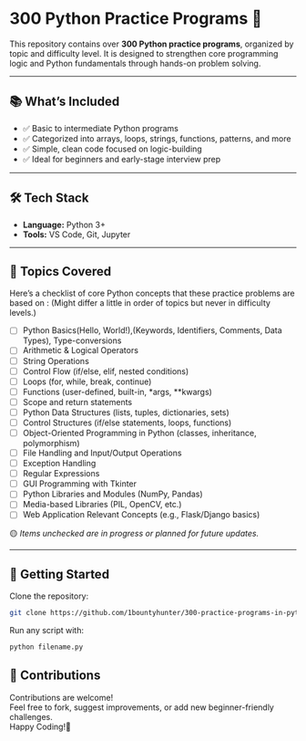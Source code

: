 # 300 Python Practice Programs 🐍

This repository contains over **300 Python practice programs**, organized by topic and difficulty level. It is designed to strengthen core programming logic and Python fundamentals through hands-on problem solving.

---

## 📚 What’s Included

- ✅ Basic to intermediate Python programs
- ✅ Categorized into arrays, loops, strings, functions, patterns, and more
- ✅ Simple, clean code focused on logic-building
- ✅ Ideal for beginners and early-stage interview prep

---

## 🛠 Tech Stack

- **Language:** Python 3+
- **Tools:** VS Code, Git, Jupyter

---

## 🧠 Topics Covered

Here’s a checklist of core Python concepts that these practice problems are based on :
(Might differ a little in order of topics but never in difficulty levels.)

- [ ] Python Basics(Hello, World!),(Keywords, Identifiers, Comments, Data Types), Type-conversions
- [ ] Arithmetic & Logical Operators
- [ ] String Operations
- [ ] Control Flow (if/else, elif, nested conditions)
- [ ] Loops (for, while, break, continue)
- [ ] Functions (user-defined, built-in, *args, **kwargs)
- [ ] Scope and return statements
- [ ] Python Data Structures (lists, tuples, dictionaries, sets)
- [ ] Control Structures (if/else statements, loops, functions)
- [ ] Object-Oriented Programming in Python (classes, inheritance, polymorphism)
- [ ] File Handling and Input/Output Operations
- [ ] Exception Handling
- [ ] Regular Expressions
- [ ] GUI Programming with Tkinter
- [ ] Python Libraries and Modules (NumPy, Pandas)
- [ ] Media-based Libraries (PIL, OpenCV, etc.)
- [ ] Web Application Relevant Concepts (e.g., Flask/Django basics)

🟡 *Items unchecked are in progress or planned for future updates.*

---

## 🚀 Getting Started

Clone the repository:
```bash
git clone https://github.com/1bountyhunter/300-practice-programs-in-python.git
```

Run any script with:
```bash
python filename.py
```

## 🤝 Contributions

Contributions are welcome!<br>
Feel free to fork, suggest improvements, or add new beginner-friendly challenges.<br>
Happy Coding!🧋<br>




